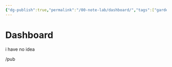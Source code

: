 ```yaml
---
{"dg-publish":true,"permalink":"/00-note-lab/dashboard/","tags":["gardenEntry"],"noteIcon":"","created":"2024-12-28T17:48:04.727+01:00","updated":"2024-12-29T14:54:50.512+01:00"}
---
```


# Dashboard
i have no idea

/pub